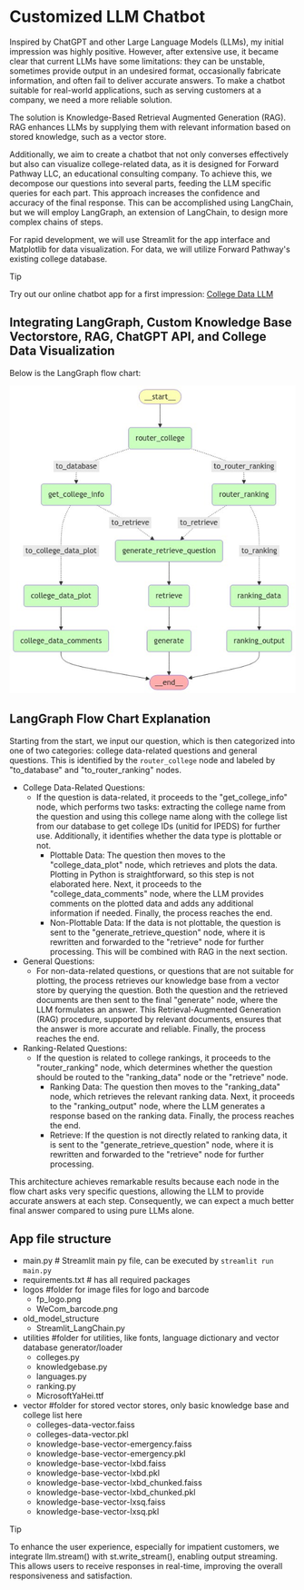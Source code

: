# Customized LLM Chatbot
Inspired by ChatGPT and other Large Language Models (LLMs), my initial impression was highly positive. However, after extensive use, it became clear that current LLMs have some limitations: they can be unstable, sometimes provide output in an undesired format, occasionally fabricate information, and often fail to deliver accurate answers. To make a chatbot suitable for real-world applications, such as serving customers at a company, we need a more reliable solution.

The solution is Knowledge-Based Retrieval Augmented Generation (RAG). RAG enhances LLMs by supplying them with relevant information based on stored knowledge, such as a vector store.

Additionally, we aim to create a chatbot that not only converses effectively but also can visualize college-related data, as it is designed for Forward Pathway LLC, an educational consulting company. To achieve this, we decompose our questions into several parts, feeding the LLM specific queries for each part. This approach increases the confidence and accuracy of the final response. This can be accomplished using LangChain, but we will employ LangGraph, an extension of LangChain, to design more complex chains of steps.

For rapid development, we will use Streamlit for the app interface and Matplotlib for data visualization. For data, we will utilize Forward Pathway's existing college database.

> [!TIP]
> Try out our online chatbot app for a first impression: [College Data LLM](https://chat.forwardpathway.com/?lang=en)

## Integrating LangGraph, Custom Knowledge Base Vectorstore, RAG, ChatGPT API, and College Data Visualization
Below is the LangGraph flow chart:

![LangGraph flow chart](GraphFlow.png)

## LangGraph Flow Chart Explanation
Starting from the start, we input our question, which is then categorized into one of two categories: college data-related questions and general questions. This is identified by the `router_college` node and labeled by "to_database" and "to_router_ranking" nodes.

- College Data-Related Questions:
  - If the question is data-related, it proceeds to the "get_college_info" node, which performs two tasks: extracting the college name from the question and using this college name along with the college list from our database to get college IDs (unitid for IPEDS) for further use. Additionally, it identifies whether the data type is plottable or not.
      - Plottable Data:
          The question then moves to the "college_data_plot" node, which retrieves and plots the data. Plotting in Python is straightforward, so this step is not elaborated here. Next, it proceeds to the "college_data_comments" node, where the LLM provides comments on the plotted data and adds any additional information if needed. Finally, the process reaches the end.
      - Non-Plottable Data:
        If the data is not plottable, the question is sent to the "generate_retrieve_question" node, where it is rewritten and forwarded to the "retrieve" node for further processing. This will be combined with RAG in the next section.
- General Questions:
  - For non-data-related questions, or questions that are not suitable for plotting, the process retrieves our knowledge base from a vector store by querying the question. Both the question and the retrieved documents are then sent to the final "generate" node, where the LLM formulates an answer. This Retrieval-Augmented Generation (RAG) procedure, supported by relevant documents, ensures that the answer is more accurate and reliable. Finally, the process reaches the end.
- Ranking-Related Questions:
  - If the question is related to college rankings, it proceeds to the "router_ranking" node, which determines whether the question should be routed to the "ranking_data" node or the "retrieve" node.
      - Ranking Data:
          The question then moves to the "ranking_data" node, which retrieves the relevant ranking data. Next, it proceeds to the "ranking_output" node, where the LLM generates a response based on the ranking data. Finally, the process reaches the end.
      - Retrieve:
          If the question is not directly related to ranking data, it is sent to the "generate_retrieve_question" node, where it is rewritten and forwarded to the "retrieve" node for further processing.

This architecture achieves remarkable results because each node in the flow chart asks very specific questions, allowing the LLM to provide accurate answers at each step. Consequently, we can expect a much better final answer compared to using pure LLMs alone.

## App file structure

- main.py # Streamlit main py file, can be executed by `streamlit run main.py`
- requirements.txt # has all required packages
- logos #folder for image files for logo and barcode
  - fp_logo.png
  - WeCom_barcode.png
- old_model_structure
    - Streamlit_LangChain.py
- utilities #folder for utilities, like fonts, language dictionary and vector database generator/loader
  - colleges.py
  - knowledgebase.py
  - languages.py
  - ranking.py
  - MicrosoftYaHei.ttf
- vector #folder for stored vector stores, only basic knowledge base and college list here
  - colleges-data-vector.faiss
  - colleges-data-vector.pkl
  - knowledge-base-vector-emergency.faiss
  - knowledge-base-vector-emergency.pkl
  - knowledge-base-vector-lxbd.faiss
  - knowledge-base-vector-lxbd.pkl
  - knowledge-base-vector-lxbd_chunked.faiss
  - knowledge-base-vector-lxbd_chunked.pkl
  - knowledge-base-vector-lxsq.faiss
  - knowledge-base-vector-lxsq.pkl

>[!TIP]
>To enhance the user experience, especially for impatient customers, we integrate llm.stream() with st.write_stream(), enabling output streaming. This allows users to receive responses in real-time, improving the overall responsiveness and satisfaction.